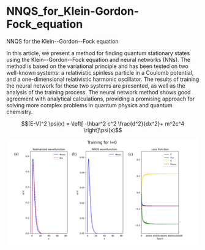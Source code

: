 # NNQS_for_Klein-Gordon-Fock_equation
NNQS for the Klein--Gordon--Fock equation

In this article, we present a method for finding quantum stationary states using the Klein--Gordon--Fock equation and neural networks (NNs). The method is based on the variational principle and has been tested on two well-known systems: a relativistic spinless particle in a Coulomb potential, and a one-dimensional relativistic harmonic oscillator. The results of training the neural network for these two systems are presented, as well as the analysis of the training process. The neural network method shows good agreement with analytical calculations, providing a promising approach for solving more complex problems in quantum physics and  quantum chemistry.


$$[E-V]^2 \psi(x) = \left[ -\hbar^2 c^2 \frac{d^2}{dx^2}+ m^2c^4 \right]\psi(x)$$


<img src="./1.png"  width="500" 
     height=auto>
